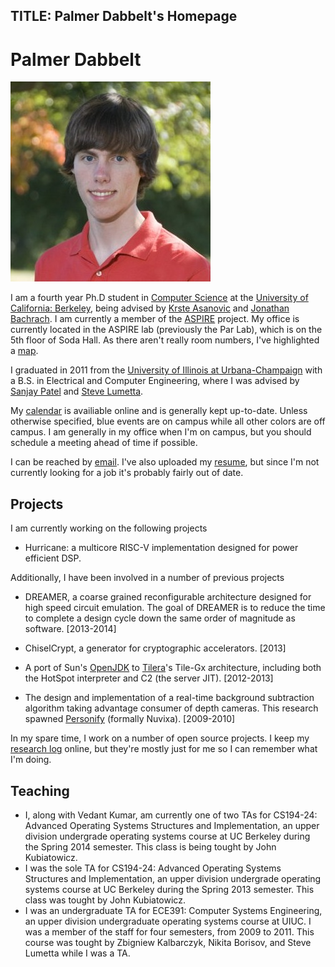 TITLE: Palmer Dabbelt's Homepage
--------------------------------

# Palmer Dabbelt

![A photo of me](assets/me.jpeg)

I am a fourth year Ph.D student in [Computer
Science](http://eecs.berkeley.edu) at the [University of California:
Berkeley](http://berkeley.edu), being advised by [Krste
Asanovic](http://www.eecs.berkeley.edu/~krste/) and [Jonathan
Bachrach](http://www.eecs.berkeley.edu/~jrb/).  I am currently a
member of the [ASPIRE](http://aspire.eecs.berkeley.edu) project.  My
office is currently located in the ASPIRE lab (previously the Par
Lab), which is on the 5th floor of Soda Hall.  As there aren't really
room numbers, I've highlighted a [map](assets/parlab_seat.png).

I graduated in 2011 from the [University of Illinois at
Urbana-Champaign](http://illinois.edu/) with a B.S. in Electrical and
Computer Engineering, where I was advised by [Sanjay
Patel](http://users.crhc.illinois.edu/sjp/) and [Steve
Lumetta](http://users.crhc.illinois.edu/steve/).

My [calendar](calendar.html) is availiable online and is
generally kept up-to-date. Unless otherwise specified, blue events are
on campus while all other colors are off campus. I am generally in my
office when I'm on campus, but you should schedule a meeting ahead of
time if possible.

I can be reached by
[email](http://www.google.com/recaptcha/mailhide/d?k=01fm-8WTM-kTwRkZd8rLZxmQ==&c=Bu87McGCMC3MvPApw0RqbH1gzipCRUUpLnzplgltk-I=). I've
also uploaded my [resume](resume.pdf), but since I'm not currently
looking for a job it's probably fairly out of date.

## Projects

I am currently working on the following projects

* Hurricane: a multicore RISC-V implementation designed for power
  efficient DSP.

Additionally, I have been involved in a number of previous projects

* DREAMER, a coarse grained reconfigurable architecture designed for
  high speed circuit emulation. The goal of DREAMER is to reduce the
  time to complete a design cycle down the same order of magnitude as
  software. [2013-2014]

* ChiselCrypt, a generator for cryptographic accelerators. [2013]

* A port of Sun's [OpenJDK](http://openjdk.java.net) to
  [Tilera](http://tilera.com)'s Tile-Gx architecture, including both
  the HotSpot interpreter and C2 (the server JIT). [2012-2013]

* The design and implementation of a real-time background subtraction
  algorithm taking advantage consumer of depth cameras. This research
  spawned [Personify](http://personify.com) (formally Nuvixa). [2009-2010]

In my spare time, I work on a number of open source projects.  I keep
my [research log](research_log.html) online, but they're mostly just
for me so I can remember what I'm doing.

## Teaching

* I, along with Vedant Kumar, am currently one of two TAs for
  CS194-24: Advanced Operating Systems Structures and Implementation,
  an upper division undergrade operating systems course at UC Berkeley
  during the Spring 2014 semester. This class is being tought by John
  Kubiatowicz.
* I was the sole TA for CS194-24: Advanced Operating Systems
  Structures and Implementation, an upper division undergrade
  operating systems course at UC Berkeley during the Spring 2013
  semester. This class was tought by John Kubiatowicz.
* I was an undergraduate TA for ECE391: Computer Systems Engineering,
  an upper division undergraduate operating systems course at UIUC. I
  was a member of the staff for four semesters, from 2009 to
  2011. This course was tought by Zbigniew Kalbarczyk, Nikita Borisov,
  and Steve Lumetta while I was a TA.
